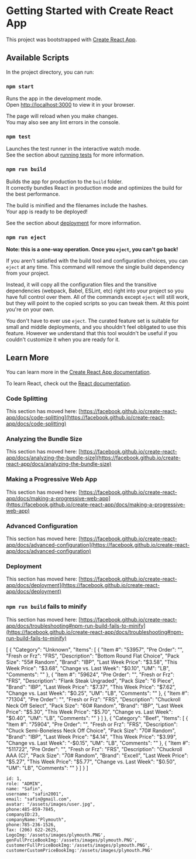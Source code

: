 # Getting Started with Create React App

This project was bootstrapped with [Create React App](https://github.com/facebook/create-react-app).

## Available Scripts

In the project directory, you can run:

### `npm start`

Runs the app in the development mode.\
Open [http://localhost:3000](http://localhost:3000) to view it in your browser.

The page will reload when you make changes.\
You may also see any lint errors in the console.

### `npm test`

Launches the test runner in the interactive watch mode.\
See the section about [running tests](https://facebook.github.io/create-react-app/docs/running-tests) for more information.

### `npm run build`

Builds the app for production to the `build` folder.\
It correctly bundles React in production mode and optimizes the build for the best performance.

The build is minified and the filenames include the hashes.\
Your app is ready to be deployed!

See the section about [deployment](https://facebook.github.io/create-react-app/docs/deployment) for more information.

### `npm run eject`

**Note: this is a one-way operation. Once you `eject`, you can't go back!**

If you aren't satisfied with the build tool and configuration choices, you can `eject` at any time. This command will remove the single build dependency from your project.

Instead, it will copy all the configuration files and the transitive dependencies (webpack, Babel, ESLint, etc) right into your project so you have full control over them. All of the commands except `eject` will still work, but they will point to the copied scripts so you can tweak them. At this point you're on your own.

You don't have to ever use `eject`. The curated feature set is suitable for small and middle deployments, and you shouldn't feel obligated to use this feature. However we understand that this tool wouldn't be useful if you couldn't customize it when you are ready for it.

## Learn More

You can learn more in the [Create React App documentation](https://facebook.github.io/create-react-app/docs/getting-started).

To learn React, check out the [React documentation](https://reactjs.org/).

### Code Splitting

This section has moved here: [https://facebook.github.io/create-react-app/docs/code-splitting](https://facebook.github.io/create-react-app/docs/code-splitting)

### Analyzing the Bundle Size

This section has moved here: [https://facebook.github.io/create-react-app/docs/analyzing-the-bundle-size](https://facebook.github.io/create-react-app/docs/analyzing-the-bundle-size)

### Making a Progressive Web App

This section has moved here: [https://facebook.github.io/create-react-app/docs/making-a-progressive-web-app](https://facebook.github.io/create-react-app/docs/making-a-progressive-web-app)

### Advanced Configuration

This section has moved here: [https://facebook.github.io/create-react-app/docs/advanced-configuration](https://facebook.github.io/create-react-app/docs/advanced-configuration)

### Deployment

This section has moved here: [https://facebook.github.io/create-react-app/docs/deployment](https://facebook.github.io/create-react-app/docs/deployment)

### `npm run build` fails to minify

This section has moved here: [https://facebook.github.io/create-react-app/docs/troubleshooting#npm-run-build-fails-to-minify](https://facebook.github.io/create-react-app/docs/troubleshooting#npm-run-build-fails-to-minify)



[
    {
        "Category": "Unknown",
        "Items": [
            {
                "Item #": "53957",
                "Pre Order": "",
                "Fresh or Frz": "FRS",
                "Description": "Bottom Round Flat Choice",
                "Pack Size": "55# Random",
                "Brand": "IBP",
                "Last Week Price": "$3.58",
                "This Week Price": "$3.68",
                "Change vs. Last Week": "$0.10",
                "UM": "LB",
                "Comments": ""
            },
            {
                "Item #": "59624",
                "Pre Order": "",
                "Fresh or Frz": "FRS",
                "Description": "Flank Steak Ungraded",
                "Pack Size": "6 Piece",
                "Brand": "IBP",
                "Last Week Price": "$7.37",
                "This Week Price": "$7.62",
                "Change vs. Last Week": "$0.25",
                "UM": "LB",
                "Comments": ""
            },
            {
                "Item #": "71304",
                "Pre Order": "",
                "Fresh or Frz": "FRS",
                "Description": "Chuckroll Neck Off Select",
                "Pack Size": "60# Random",
                "Brand": "IBP",
                "Last Week Price": "$5.30",
                "This Week Price": "$5.70",
                "Change vs. Last Week": "$0.40",
                "UM": "LB",
                "Comments": ""
            }
        ]
    },
    {
        "Category": "Beef",
        "Items": [
            {
                "Item #": "75904",
                "Pre Order": "",
                "Fresh or Frz": "FRS",
                "Description": "Chuck Semi-Boneless Neck Off Choice",
                "Pack Size": "70# Random",
                "Brand": "IBP",
                "Last Week Price": "$4.14",
                "This Week Price": "$3.99",
                "Change vs. Last Week": "-$0.15",
                "UM": "LB",
                "Comments": ""
            },
            {
                "Item #": "511722",
                "Pre Order": "",
                "Fresh or Frz": "FRS",
                "Description": "Chuckroll AAA (C)",
                "Pack Size": "70# Random",
                "Brand": "Excell",
                "Last Week Price": "$5.27",
                "This Week Price": "$5.77",
                "Change vs. Last Week": "$0.50",
                "UM": "LB",
                "Comments": ""
            }
        ]
    }
]


    id: 1,
    role: "ADMIN",
    name: "Safin",
    username: "safin2001",
    email: "safin@gmail.com",
    avatar: "/assets/images/user.jpg",
    phone:485-859-7845,
    companyID:23,
    companyName:"Plymouth",
    phone:785-236-1526,
    fax: (206) 622-2625,
    LogoImg:'/assets/images/plymouth.PNG',
    genFullPrcieBookImg:'/assets/images/plymouth.PNG',
    customerFullPriceBookImg:'/assets/images/plymouth.PNG',
    customerCustomPriceBookImg:'/assets/images/plymouth.PNG'